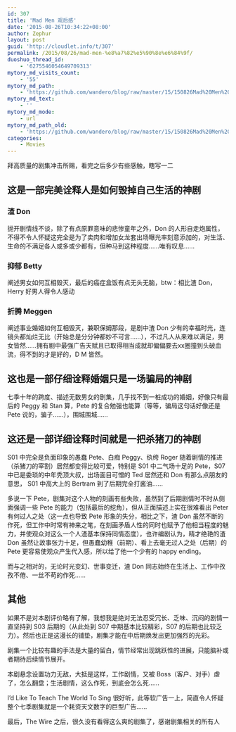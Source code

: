 ```yaml
---
id: 307
title: 'Mad Men 观后感'
date: '2015-08-26T10:34:22+08:00'
author: Zephur
layout: post
guid: 'http://cloudlet.info/t/307'
permalink: /2015/08/26/mad-men-%e8%a7%82%e5%90%8e%e6%84%9f/
duoshuo_thread_id:
    - '6275546054649709313'
mytory_md_visits_count:
    - '55'
mytory_md_path:
    - 'https://github.com/wandero/blog/raw/master/15/150826Mad%20Men%20%E8%A7%82%E5%90%8E%E6%84%9F.md'
mytory_md_text:
    - ''
mytory_md_mode:
    - url
mytory_md_path_old:
    - 'https://github.com/wandero/blog/raw/master/15/150826Mad%20Men%20%E8%A7%82%E5%90%8E%E6%84%9F.md'
categories:
    - Movies
---
```


拜高质量的剧集冲击所赐，看完之后多少有些感触，瞎写一二

## **这是一部完美诠释人是如何毁掉自己生活的神剧**



<!--more-->

### 渣 Don

抛开剧情线不谈，除了有点原罪意味的悲惨童年之外，Don 的人形自走炮属性，不得不令人怀疑这完全是为了卖肉和增加女龙套出场曝光率刻意添加的，对生活、生命的不满足各人或多或少都有，但种马到这种程度……唯有叹息……

### 抑郁 Betty

阐述男女如何互相毁灭，最后的癌症盒饭有点无头无脑，btw：相比渣 Don，Herry 好男人得令人感动

### 折腾 Meggen

阐述事业婚姻如何互相毁灭，兼职保姆那段，是剧中渣 Don 少有的幸福时光，连镜头都灿烂无比（开始总是分分钟都妙不可言……），不过凡人从来难以满足，男女皆然……拥有剧中最强广告天赋且已取得相当成就却偏偏要去xx圈撞到头破血流，得不到的才是好的，D M 皆然。

## **这也是一部仔细诠释婚姻只是一场骗局的神剧**

七季十年的跨度、描述无数男女的剧集，几乎找不到一桩成功的婚姻，好像只有最后的 Peggy 和 Stan 算，Pete 的复合勉强也能算（等等，骗局这句话好像还是 Pete 说的，骗子……），围城围城……

## **这还是一部详细诠释时间就是一把杀猪刀的神剧**

S01 中完全是负面印象的愚蠢 Pete、白痴 Peggy、纨绔 Roger 随着剧情的推进（杀猪刀的宰割）居然都变得比较可爱，特别是 S01 中二气场十足的 Pete，S07 中已是委琐的中年秃顶大叔，出场面目可憎的 Ted 居然还和 Don 有那么点朋友的意思， S01 中高大上的 Bertram 到了后期完全打酱油……

多说一下 Pete，剧集对这个人物的刻画有些失败，虽然到了后期剧情时不时从侧面强调一些 Pete 的能力（包括最后的挖角），但从正面描述上实在很难看出 Peter 有何过人之处（这一点也导致 Pete 形象的失分，相比之下，渣 Don 虽然不断的作死，但工作中时常有神来之笔，在刻画矛盾人性的同时也赋予了他相当程度的魅力，并使观众对这么一个人渣基本保持同情态度），也许编剧认为，精才绝艳的渣 Don 虽然让故事张力十足，但愚蠢幼稚（前期）、看上去毫无过人之处（后期）的 Pete 更容易使观众产生代入感，所以给了他一个少有的 happy ending。

而与之相对的，无论时光变幻、世事变迁，渣 Don 同志始终在生活上、工作中孜孜不倦、一丝不苟的作死……

## **其他**

如果不是对本剧评价略有了解，我想我是绝对无法忍受冗长、乏味、沉闷的剧情一直坚持到 S03 后期的（从此处到 S07 中期基本比较精彩，S07 的后期也比较乏力）。然后也正是这漫长的铺垫，剧集才能在中后期焕发出更加强烈的光彩。

剧集一个比较有趣的手法是大量的留白，情节经常出现跳跃性的进展，只能脑补或者期待后续情节展开。

本剧悬念设置功力无敌，大抵是这样，工作剧情，又被 Boss（客户、对手）虐了，怎么翻盘；生活剧情，这么作死，到底会怎么死……

I’d Like To Teach The World To Sing 很好听，此等软广告一上，简直令人怀疑整个七季剧集就是一个耗资天文数字的巨型广告……

最后，The Wire 之后，很久没有看得这么爽的剧集了，感谢剧集相关的所有人